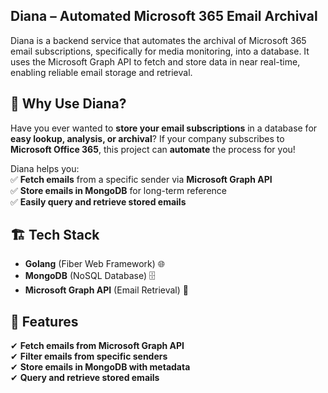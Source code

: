 ## Diana – Automated Microsoft 365 Email Archival
Diana is a backend service that automates the archival of Microsoft 365 email subscriptions, specifically for media monitoring, into a database. It uses the Microsoft Graph API to fetch and store data in near real-time, enabling reliable email storage and retrieval.

## 📌 Why Use Diana?  
Have you ever wanted to **store your email subscriptions** in a database for **easy lookup, analysis, or archival**? If your company subscribes to **Microsoft Office 365**, this project can **automate** the process for you!  

Diana helps you:  
✅ **Fetch emails** from a specific sender via **Microsoft Graph API**  
✅ **Store emails in MongoDB** for long-term reference  
✅ **Easily query and retrieve stored emails**  

## 🏗️ Tech Stack  
- **Golang** (Fiber Web Framework) 🌐  
- **MongoDB** (NoSQL Database) 🗄️  
- **Microsoft Graph API** (Email Retrieval) 📧  

## 🚀 Features  
✔ **Fetch emails from Microsoft Graph API**  
✔ **Filter emails from specific senders**  
✔ **Store emails in MongoDB with metadata**  
✔ **Query and retrieve stored emails** 
